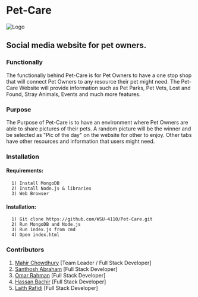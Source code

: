 # Pet-Care
![Logo](https://user-images.githubusercontent.com/33672419/69312841-09aaab00-0bfe-11ea-9f1c-efc5a13e8787.png)
## Social media website for pet owners.
### Functionally 
The functionally behind Pet-Care is for Pet Owners to have a one stop shop that will connect Pet Owners to any resource their pet might need. The Pet-Care Website will provide information such as Pet Parks, Pet Vets, Lost and Found, Stray Animals, Events and much more features.

### Purpose 
The Purpose of Pet-Care is to have an environment where Pet Owners are able to share pictures of their pets. A random picture will be the winner and be selected as "Pic of the day" on the website for other to enjoy. Other tabs have other resources and information that users might need.


### Installation
#### Requirements:
```
  1) Install MongoDB
  2) Install Node.js & libraries
  3) Web Browser
```
  
#### Installation:
```
  1) Git clone https://github.com/WSU-4110/Pet-Care.git
  2) Run MongoDB and Node.js
  3) Run index.js from cmd
  4) Open index.html
```


### Contributors
   1) [Mahir Chowdhury](https://github.com/Mahir898)      [Team Leader / Full Stack Developer]
   2) [Santhosh Abraham](https://github.com/santhosh3000) [Full Stack Developer]
   3) [Omar Rahman](https://github.com/OmarFaruqRahman)   [Full Stack Developer]
   4) [Hassan Bachir](https://github.com/HassanBachir)    [Full Stack Developer]
   5) [Laith Rafidi](https://github.com/LaithR)           [Full Stack Developer]
